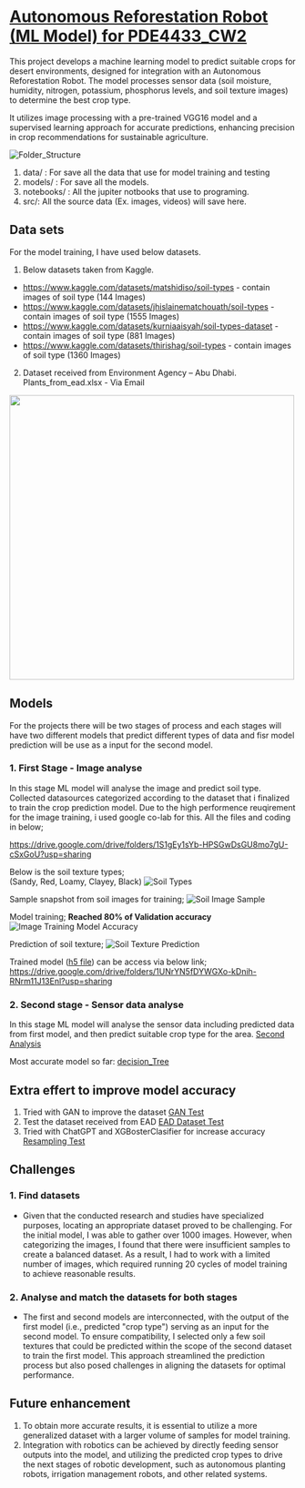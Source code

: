 # <u>Autonomous Reforestation Robot (ML Model) for PDE4433_CW2</u>

This project develops a machine learning model to predict suitable crops for desert environments, designed for integration with an Autonomous Reforestation Robot. The model processes sensor data (soil moisture, humidity, nitrogen, potassium, phosphorus levels, and soil texture images) to determine the best crop type.

It utilizes image processing with a pre-trained VGG16 model and a supervised learning approach for accurate predictions, enhancing precision in crop recommendations for sustainable agriculture.

![Folder_Structure](src/images/folder_structure.png)

1. data/ : For save all the data that use for model training and testing
2. models/ : For save all the models.
3. notebooks/ : All the jupiter notbooks that use to programing.
4. src/: All the source data (Ex. images, videos) will save here.

## Data sets
For the model training, I have used below datasets.
1. Below datasets taken from Kaggle.
- https://www.kaggle.com/datasets/matshidiso/soil-types - contain images of soil type (144 Images)
- https://www.kaggle.com/datasets/jhislainematchouath/soil-types - contain images of soil type (1555 Images)
- https://www.kaggle.com/datasets/kurniaaisyah/soil-types-dataset - contain images of soil type (881 Images)
- https://www.kaggle.com/datasets/thirishag/soil-types - contain images of soil type (1360 Images)

2. Dataset received from Environment Agency – Abu Dhabi.
Plants_from_ead.xlsx - Via Email
<img src="src/images/environment_agency_dataset.png" width="500px">
<!-- ![Image](src/images/environment_agency_dataset.png) -->

## Models
For the projects there will be two stages of process and each stages will have two different models that predict different types of data and fisr model prediction will be use as a input for the second model.

### 1. First Stage - Image analyse
In this stage ML model will analyse the image and predict soil type. Collected datasources categorized according to the dataset that i finalized to train the crop prediction model. Due to the high performence reuqirement for the image training, i used google co-lab for this. All the files and coding in below;

https://drive.google.com/drive/folders/1S1gEy1sYb-HPSGwDsGU8mo7gU-cSxGoU?usp=sharing

Below is the soil texture types;<br>
(Sandy, Red, Loamy, Clayey, Black)
![Soil Types](src/images/soilTypes.png)

Sample snapshot from soil images for training;
![Soil Image Sample](src/images/soilTrainData.png)

Model training; <b>Reached 80% of Validation accuracy</b>
![Image Training Model Accuracy](src/images/vgg16_modelTrainingAccuracy.png)

Prediction of soil texture;
![Soil Texture Prediction](src/images/soilPrediction.png)

Trained model (<a href="https://drive.google.com/drive/folders/1UNrYN5fDYWGXo-kDnih-RNrm11J13Enl?usp=sharing">h5 file</a>) can be access via below link;
https://drive.google.com/drive/folders/1UNrYN5fDYWGXo-kDnih-RNrm11J13Enl?usp=sharing

### 2. Second stage - Sensor data analyse
In this stage ML model will analyse the sensor data including predicted data from first model, and then predict suitable crop type for the area. 
<a href="notebooks/PDE4433_CW2_FinalModelTraining.ipynb">Second Analysis</a>

Most accurate model so far: <a href="models/decision_tree_model.pkl">decision_Tree</a>

## Extra effert to improve model accuracy
1. Tried with GAN to improve the dataset 
<a href="notebooks/Use_GAN_toImproveDataset.ipynb">GAN Test</a>
2. Test the dataset received from EAD
<a href="notebooks/newDataSetTesting_FromEAD.ipynb">EAD Dataset Test</a>
3. Tried with ChatGPT and XGBosterClasifier for increase accuracy
<a href="notebooks/ReSampling_for_Increase_Accuracy.ipynb">Resampling Test</a>

## Challenges
### 1. Find datasets
- Given that the conducted research and studies have specialized purposes, locating an appropriate dataset proved to be challenging. For the initial model, I was able to gather over 1000 images. However, when categorizing the images, I found that there were insufficient samples to create a balanced dataset. As a result, I had to work with a limited number of images, which required running 20 cycles of model training to achieve reasonable results.
### 2. Analyse and match the datasets for both stages
- The first and second models are interconnected, with the output of the first model (i.e., predicted "crop type") serving as an input for the second model. To ensure compatibility, I selected only a few soil textures that could be predicted within the scope of the second dataset to train the first model. This approach streamlined the prediction process but also posed challenges in aligning the datasets for optimal performance.

## Future enhancement
1. To obtain more accurate results, it is essential to utilize a more generalized dataset with a larger volume of samples for model training.
2. Integration with robotics can be achieved by directly feeding sensor outputs into the model, and utilizing the predicted crop types to drive the next stages of robotic development, such as autonomous planting robots, irrigation management robots, and other related systems.
